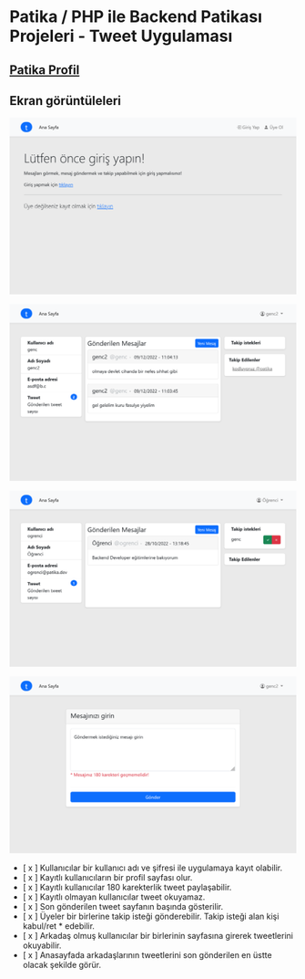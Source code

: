 # Patika / PHP ile Backend Patikası Projeleri - Tweet Uygulaması

## [ Patika Profil](https://app.patika.dev/pooldata)

## Ekran görüntüleleri

![image](./Ana-Sayfa.png)

![image](./Profil.png)

![image](./Profil-2.png)

![image](./Yeni-mesaj.png)

* [ x ] Kullanıcılar bir kullanıcı adı ve şifresi ile uygulamaya kayıt olabilir.
* [ x ] Kayıtlı kullanıcıların bir profil sayfası olur.
* [ x ] Kayıtlı kullanıcılar 180 karekterlik tweet paylaşabilir.
* [ x ] Kayıtlı olmayan kullanıcılar tweet okuyamaz.
* [ x ] Son gönderilen tweet sayfanın başında gösterilir.
* [ x ] Üyeler bir birlerine takip isteği gönderebilir. Takip isteği alan kişi kabul/ret * edebilir.
* [ x ] Arkadaş olmuş kullanıcılar bir birlerinin sayfasına girerek tweetlerini okuyabilir.
* [ x ] Anasayfada arkadaşlarının tweetlerini son gönderilen en üstte olacak şekilde görür.
